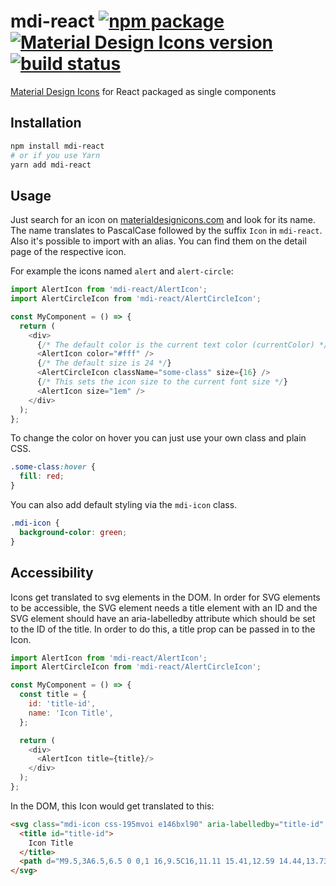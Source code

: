 # mdi-react [![npm package](https://img.shields.io/npm/v/mdi-react.svg?style=flat-square)](https://npmjs.org/package/mdi-react) [![Material Design Icons version](https://img.shields.io/badge/mdi-v7.2.96-blue.svg?style=flat-square)](https://materialdesignicons.com) [![build status](https://img.shields.io/travis/levrik/mdi-react/master.svg?style=flat-square)](https://travis-ci.org/levrik/mdi-react)
[Material Design Icons](https://materialdesignicons.com) for React packaged as single components

## Installation

```bash
npm install mdi-react
# or if you use Yarn
yarn add mdi-react
```
## Usage

Just search for an icon on [materialdesignicons.com](https://materialdesignicons.com) and look for its name.  
The name translates to PascalCase followed by the suffix `Icon` in `mdi-react`.  
Also it's possible to import with an alias. You can find them on the detail page of the respective icon.

For example the icons named `alert` and `alert-circle`:

```javascript
import AlertIcon from 'mdi-react/AlertIcon';
import AlertCircleIcon from 'mdi-react/AlertCircleIcon';

const MyComponent = () => {
  return (
    <div>
      {/* The default color is the current text color (currentColor) */}
      <AlertIcon color="#fff" />
      {/* The default size is 24 */}
      <AlertCircleIcon className="some-class" size={16} />
      {/* This sets the icon size to the current font size */}
      <AlertIcon size="1em" />
    </div>
  );
};
```

To change the color on hover you can just use your own class and plain CSS.

```css
.some-class:hover {
  fill: red;
}
```

You can also add default styling via the `mdi-icon` class.

```css
.mdi-icon {
  background-color: green;
}
```

## Accessibility 

Icons get translated to svg elements in the DOM. In order for SVG elements to be accessible, the SVG element needs a title element with an ID and the SVG element should have an aria-labelledby attribute which should be set to the ID of the title. In order to do this, a title prop can be passed in to the Icon. 

```javascript
import AlertIcon from 'mdi-react/AlertIcon';
import AlertCircleIcon from 'mdi-react/AlertCircleIcon';

const MyComponent = () => {
  const title = {
    id: 'title-id',
    name: 'Icon Title',
  };

  return (
    <div>
      <AlertIcon title={title}/>
    </div>
  );
};
```

In the DOM, this Icon would get translated to this:

```html
<svg class="mdi-icon css-195mvoi e146bxl90" aria-labelledby="title-id" width="24" height="24" fill="currentColor" viewBox="0 0 24 24">
  <title id="title-id">
    Icon Title
  </title>
  <path d="M9.5,3A6.5,6.5 0 0,1 16,9.5C16,11.11 15.41,12.59 14.44,13.73L14.71,14H15.5L20.5,19L19,20.5L14,15.5V14.71L13.73,14.44C12.59,15.41 11.11,16 9.5,16A6.5,6.5 0 0,1 3,9.5A6.5,6.5 0 0,1 9.5,3M9.5,5C7,5 5,7 5,9.5C5,12 7,14 9.5,14C12,14 14,12 14,9.5C14,7 12,5 9.5,5Z"></path>
</svg>
```